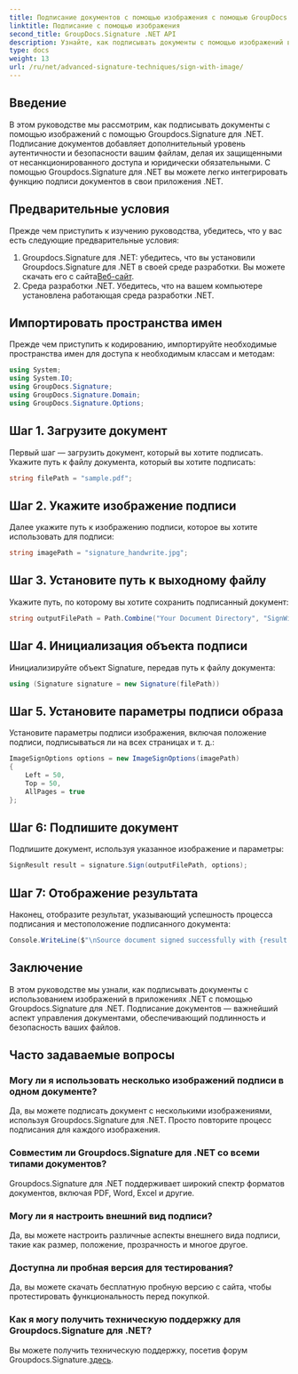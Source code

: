 ```yaml
---
title: Подписание документов с помощью изображения с помощью GroupDocs.Signature
linktitle: Подписание с помощью изображения
second_title: GroupDocs.Signature .NET API
description: Узнайте, как подписывать документы с помощью изображений в приложениях .NET с помощью Groupdocs.Signature для .NET. Повышайте безопасность и подлинность документов без особых усилий.
type: docs
weight: 13
url: /ru/net/advanced-signature-techniques/sign-with-image/
---
```

## Введение
В этом руководстве мы рассмотрим, как подписывать документы с помощью изображений с помощью Groupdocs.Signature для .NET. Подписание документов добавляет дополнительный уровень аутентичности и безопасности вашим файлам, делая их защищенными от несанкционированного доступа и юридически обязательными. С помощью Groupdocs.Signature для .NET вы можете легко интегрировать функцию подписи документов в свои приложения .NET.
## Предварительные условия
Прежде чем приступить к изучению руководства, убедитесь, что у вас есть следующие предварительные условия:
1.  Groupdocs.Signature для .NET: убедитесь, что вы установили Groupdocs.Signature для .NET в своей среде разработки. Вы можете скачать его с сайта[Веб-сайт](https://releases.groupdocs.com/signature/net/).
2. Среда разработки .NET. Убедитесь, что на вашем компьютере установлена работающая среда разработки .NET.

## Импортировать пространства имен
Прежде чем приступить к кодированию, импортируйте необходимые пространства имен для доступа к необходимым классам и методам:
```csharp
using System;
using System.IO;
using GroupDocs.Signature;
using GroupDocs.Signature.Domain;
using GroupDocs.Signature.Options;
```
## Шаг 1. Загрузите документ
Первый шаг — загрузить документ, который вы хотите подписать. Укажите путь к файлу документа, который вы хотите подписать:
```csharp
string filePath = "sample.pdf";
```
## Шаг 2. Укажите изображение подписи
Далее укажите путь к изображению подписи, которое вы хотите использовать для подписи:
```csharp
string imagePath = "signature_handwrite.jpg";
```
## Шаг 3. Установите путь к выходному файлу
Укажите путь, по которому вы хотите сохранить подписанный документ:
```csharp
string outputFilePath = Path.Combine("Your Document Directory", "SignWithImage", fileName);
```
## Шаг 4. Инициализация объекта подписи
Инициализируйте объект Signature, передав путь к файлу документа:
```csharp
using (Signature signature = new Signature(filePath))
```
## Шаг 5. Установите параметры подписи образа
Установите параметры подписи изображения, включая положение подписи, подписываться ли на всех страницах и т. д.:
```csharp
ImageSignOptions options = new ImageSignOptions(imagePath)
{
    Left = 50,
    Top = 50,
    AllPages = true
};
```
## Шаг 6: Подпишите документ
Подпишите документ, используя указанное изображение и параметры:
```csharp
SignResult result = signature.Sign(outputFilePath, options);
```
## Шаг 7: Отображение результата
Наконец, отобразите результат, указывающий успешность процесса подписания и местоположение подписанного документа:
```csharp
Console.WriteLine($"\nSource document signed successfully with {result.Succeeded.Count} signature(s).\nFile saved at {outputFilePath}.");
```

## Заключение
В этом руководстве мы узнали, как подписывать документы с использованием изображений в приложениях .NET с помощью Groupdocs.Signature для .NET. Подписание документов — важнейший аспект управления документами, обеспечивающий подлинность и безопасность ваших файлов.
## Часто задаваемые вопросы
### Могу ли я использовать несколько изображений подписи в одном документе?
Да, вы можете подписать документ с несколькими изображениями, используя Groupdocs.Signature для .NET. Просто повторите процесс подписания для каждого изображения.
### Совместим ли Groupdocs.Signature для .NET со всеми типами документов?
Groupdocs.Signature для .NET поддерживает широкий спектр форматов документов, включая PDF, Word, Excel и другие.
### Могу ли я настроить внешний вид подписи?
Да, вы можете настроить различные аспекты внешнего вида подписи, такие как размер, положение, прозрачность и многое другое.
### Доступна ли пробная версия для тестирования?
Да, вы можете скачать бесплатную пробную версию с сайта, чтобы протестировать функциональность перед покупкой.
### Как я могу получить техническую поддержку для Groupdocs.Signature для .NET?
 Вы можете получить техническую поддержку, посетив форум Groupdocs.Signature.[здесь](https://forum.groupdocs.com/c/signature/13).